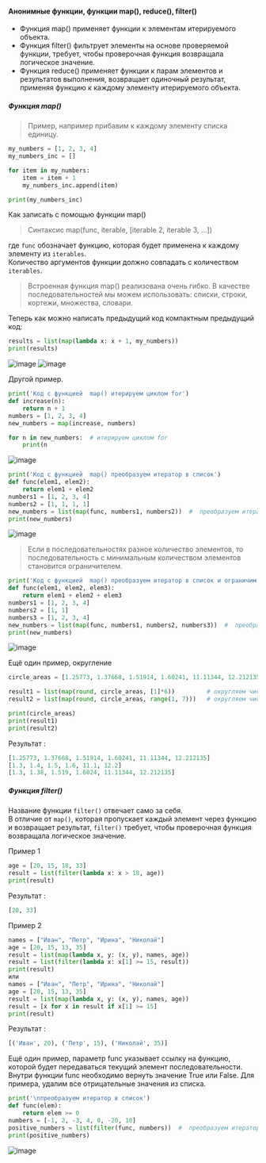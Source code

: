 #### Анонимные функции, функции map(), reduce(), filter()

- Функция map() применяет функции к элементам итерируемого объекта.
- Функция filter() фильтрует элементы на основе проверяемой функции, требует, чтобы проверочная функция возвращала логическое значение.
- Функция reduce() применяет функции к парам элементов и результатов выполнения, возвращает одиночный результат, применяя функцию к каждому элементу итерируемого объекта.

##### Функция map()

> Пример, например прибавим к каждому элементу списка единицу.
```python
my_numbers = [1, 2, 3, 4]
my_numbers_inc = []

for item in my_numbers:
    item = item + 1
    my_numbers_inc.append(item)

print(my_numbers_inc)
```

Как записать с помощью функции map()
> Синтаксис map(func, iterable, [iterable 2, iterable 3, ...]) 

где ``func`` обозначает функцию, которая будет применена к каждому элементу из ``iterables``. <br>
Количество аргументов функции должно совпадать с количеством ``iterables``.
> Встроенная функция map() реализована очень гибко. В качестве последовательностей мы можем использовать: списки, строки, кортежи, множества, словари.

Теперь как можно написать предыдущий код компактным предыдущий код:
```python
results = list(map(lambda x: x + 1, my_numbers))
print(results) 
```
![image](https://github.com/user-attachments/assets/733a4470-da8c-4b47-888d-25004e49dca3)
![image](https://github.com/user-attachments/assets/8246c598-a4ae-40dd-bfcd-8d3cc0726986)

Другой пример.
```python
print('Код с функцией  map() итерируем циклом for')
def increase(n):
    return n + 1
numbers = [1, 2, 3, 4]
new_numbers = map(increase, numbers)

for n in new_numbers:  # итерируем циклом for
    print(n
```
![image](https://github.com/user-attachments/assets/dfa48527-99a8-4a50-bdce-eba64d80a6ba)

```python
print('Код с функцией  map() преобразуем итератор в список')
def func(elem1, elem2):
    return elem1 + elem2
numbers1 = [1, 2, 3, 4]
numbers2 = [1, 1, 1, 1]
new_numbers = list(map(func, numbers1, numbers2))  #  преобразуем итератор в список
print(new_numbers)
```
![image](https://github.com/user-attachments/assets/91e15bd2-b01a-4345-93a6-5e50cc5ec8f9)

> Если в последовательностях разное количество элементов, то последовательность с минимальным количеством элементов становится ограничителем.
```python
print('Код с функцией  map() преобразуем итератор в список и ограничим данные')
def func(elem1, elem2, elem3):
    return elem1 + elem2 + elem3
numbers1 = [1, 2, 3, 4]
numbers2 = [1, 1]
numbers3 = [1, 2, 3, 4]
new_numbers = list(map(func, numbers1, numbers2, numbers3))  #  преобразуем итератор в список
print(new_numbers)
```
![image](https://github.com/user-attachments/assets/c84d0001-d9a3-4f85-b42e-0026b71bcd55)

Ещё один пример, округление 
```python
circle_areas = [1.25773, 1.37668, 1.51914, 1.60241, 11.11344, 12.212135]

result1 = list(map(round, circle_areas, [1]*6))         # округляем числа до 1 знака после запятой
result2 = list(map(round, circle_areas, range(1, 7)))   # округляем числа до 1,2,...,6 знаков после запятой

print(circle_areas)
print(result1)
print(result2)
```

Результат :
```python
[1.25773, 1.37668, 1.51914, 1.60241, 11.11344, 12.212135]
[1.3, 1.4, 1.5, 1.6, 11.1, 12.2]
[1.3, 1.38, 1.519, 1.6024, 11.11344, 12.212135]
```

##### Функция filter()

Название функции ``filter()`` отвечает само за себя.<br> 
В отличие от ``map()``, которая пропускает каждый элемент через функцию и возвращает результат, ``filter()`` требует, чтобы проверочная функция возвращала логическое значение.

Пример 1
```python
age = [20, 15, 18, 33]
result = list(filter(lambda x: x > 18, age))
print(result)
```

Результат :
```python
[20, 33]
```

Пример 2
```python
names = ["Иван", "Петр", "Ирина", "Николай"]
age = [20, 15, 13, 35]
result = list(map(lambda x, y: (x, y), names, age))
result = list(filter(lambda x: x[1] >= 15, result))
print(result)
или
names = ["Иван", "Петр", "Ирина", "Николай"]
age = [20, 15, 13, 35]
result = list(map(lambda x, y: (x, y), names, age))
result = [x for x in result if x[1] >= 15]
print(result)
```

Результат :
```python
[('Иван', 20), ('Петр', 15), ('Николай', 35)] 
```

Ещё один пример, параметр func указывает ссылку на функцию, которой будет передаваться текущий элемент последовательности.<br> 
Внутри функции func необходимо вернуть значение True или False. Для примера, удалим все отрицательные значения из списка.
```python
print('\nпреобразуем итератор в список')
def func(elem):
    return elem >= 0
numbers = [-1, 2, -3, 4, 0, -20, 10]
positive_numbers = list(filter(func, numbers))  #  преобразуем итератор в список
print(positive_numbers)
```
![image](https://github.com/user-attachments/assets/a0ea9682-c451-4fc6-8f42-4c527aaee6ff)

